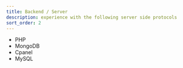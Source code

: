 ```yaml
---
title: Backend / Server
description: experience with the following server side protocols
sort_order: 2
---
```


* PHP
* MongoDB
* Cpanel
* MySQL
